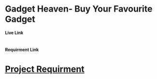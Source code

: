 # Gadget Heaven- Buy Your Favourite Gadget

**Live Link**

# []()

**Requirment Link**

# [Project Requirment](./ph_assign_8_arup/public/Assignment-08-project-requirment.pdf)
